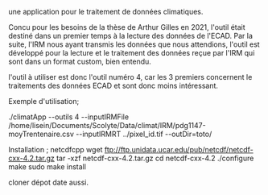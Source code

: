 une application pour le traitement de données climatiques.

Concu pour les besoins de la thèse de Arthur Gilles en 2021, l'outil était destiné dans un premier temps à la lecture des données de l'ECAD.
Par la suite, l'IRM nous ayant transmis les données que nous attendions, l'outil est développé pour la lecture et le traitement des données reçue par l'IRM qui sont dans un format custom, bien entendu.

l'outil à utiliser est donc l'outil numéro 4, car les 3 premiers concernent le traitements des données ECAD et sont donc moins intéressant.

Exemple d'utilisation;

./climatApp --outils 4 --inputIRMFile /home/lisein/Documents/Scolyte/Data/climat/IRM/pdg1147-moyTrentenaire.csv --inputIRMRT ../pixel_id.tif --outDir=toto/

Installation ; netcdfcpp
wget ftp://ftp.unidata.ucar.edu/pub/netcdf/netcdf-cxx-4.2.tar.gz
tar -xzf netcdf-cxx-4.2.tar.gz
cd netcdf-cxx-4.2
./configure 
make 
sudo make install

cloner dépot date aussi.



